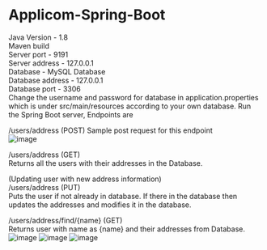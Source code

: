 # Applicom-Spring-Boot
 Java Version - 1.8  
 Maven build  
 Server port - 9191  
 Server address - 127.0.0.1  
 Database - MySQL Database  
 Database address - 127.0.0.1  
 Database port - 3306  
 Change the username and password for database in application.properties which is under src/main/resources according to your own database.
 Run the Spring Boot server, Endpoints are  
 
 /users/address (POST) 
Sample post request for this endpoint  
![image](https://user-images.githubusercontent.com/81566132/193196726-80174e66-f875-431f-9763-7e1d991c523a.png)  


/users/address (GET)  
Returns all the users with their addresses in the Database.  

(Updating user with new address information)  
/users/address (PUT)  
Puts the user if not already in database. If there in the database then updates the addresses and modifies it in the database.  

/users/address/find/{name} (GET)  
Returns user with name as {name} and their addresses from Database.  
![image](https://user-images.githubusercontent.com/81566132/193197636-e40feedc-d384-41c2-b870-b39b2d3475bc.png)
![image](https://user-images.githubusercontent.com/81566132/193197690-077e7081-6703-4f14-932b-93abcc7db000.png)
![image](https://user-images.githubusercontent.com/81566132/193197769-3525839f-1164-432f-a4c6-dd5f47067bab.png)
